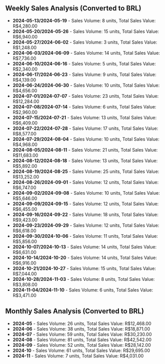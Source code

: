 ## Weekly Sales Analysis (Converted to BRL)
* **2024-05-13/2024-05-19** - Sales Volume: 8 units, Total Sales Value: R$4,280.00
* **2024-05-20/2024-05-26** - Sales Volume: 15 units, Total Sales Value: R$6,940.00
* **2024-05-27/2024-06-02** - Sales Volume: 3 units, Total Sales Value: R$1,248.00
* **2024-06-03/2024-06-09** - Sales Volume: 14 units, Total Sales Value: R$7,736.00
* **2024-06-10/2024-06-16** - Sales Volume: 5 units, Total Sales Value: R$2,340.00
* **2024-06-17/2024-06-23** - Sales Volume: 9 units, Total Sales Value: R$4,139.00
* **2024-06-24/2024-06-30** - Sales Volume: 10 units, Total Sales Value: R$4,656.00
* **2024-07-01/2024-07-07** - Sales Volume: 23 units, Total Sales Value: R$12,284.00
* **2024-07-08/2024-07-14** - Sales Volume: 6 units, Total Sales Value: R$2,960.00
* **2024-07-15/2024-07-21** - Sales Volume: 13 units, Total Sales Value: R$6,409.00
* **2024-07-22/2024-07-28** - Sales Volume: 17 units, Total Sales Value: R$8,577.00
* **2024-07-29/2024-08-04** - Sales Volume: 10 units, Total Sales Value: R$4,968.00
* **2024-08-05/2024-08-11** - Sales Volume: 21 units, Total Sales Value: R$11,683.00
* **2024-08-12/2024-08-18** - Sales Volume: 13 units, Total Sales Value: R$5,892.00
* **2024-08-19/2024-08-25** - Sales Volume: 25 units, Total Sales Value: R$13,252.00
* **2024-08-26/2024-09-01** - Sales Volume: 12 units, Total Sales Value: R$6,747.00
* **2024-09-02/2024-09-08** - Sales Volume: 10 units, Total Sales Value: R$5,646.00
* **2024-09-09/2024-09-15** - Sales Volume: 12 units, Total Sales Value: R$6,455.00
* **2024-09-16/2024-09-22** - Sales Volume: 18 units, Total Sales Value: R$9,423.00
* **2024-09-23/2024-09-29** - Sales Volume: 12 units, Total Sales Value: R$6,618.00
* **2024-09-30/2024-10-06** - Sales Volume: 11 units, Total Sales Value: R$5,856.00
* **2024-10-07/2024-10-13** - Sales Volume: 14 units, Total Sales Value: R$6,631.00
* **2024-10-14/2024-10-20** - Sales Volume: 14 units, Total Sales Value: R$6,916.00
* **2024-10-21/2024-10-27** - Sales Volume: 15 units, Total Sales Value: R$7,044.00
* **2024-10-28/2024-11-03** - Sales Volume: 8 units, Total Sales Value: R$3,808.00
* **2024-11-04/2024-11-10** - Sales Volume: 6 units, Total Sales Value: R$3,471.00

## Monthly Sales Analysis (Converted to BRL)
* **2024-05** - Sales Volume: 26 units, Total Sales Value: R$12,468.00
* **2024-06** - Sales Volume: 38 units, Total Sales Value: R$18,871.00
* **2024-07** - Sales Volume: 59 units, Total Sales Value: R$30,230.00
* **2024-08** - Sales Volume: 81 units, Total Sales Value: R$42,542.00
* **2024-09** - Sales Volume: 52 units, Total Sales Value: R$28,142.00
* **2024-10** - Sales Volume: 61 units, Total Sales Value: R$29,695.00
* **2024-11** - Sales Volume: 7 units, Total Sales Value: R$4,031.00
